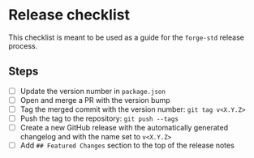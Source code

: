 # Release checklist

This checklist is meant to be used as a guide for the `forge-std` release process.

## Steps

- [ ] Update the version number in `package.json`
- [ ] Open and merge a PR with the version bump
- [ ] Tag the merged commit with the version number: `git tag v<X.Y.Z>`
- [ ] Push the tag to the repository: `git push --tags`
- [ ] Create a new GitHub release with the automatically generated changelog and with the name set to `v<X.Y.Z>`
- [ ] Add `## Featured Changes` section to the top of the release notes
